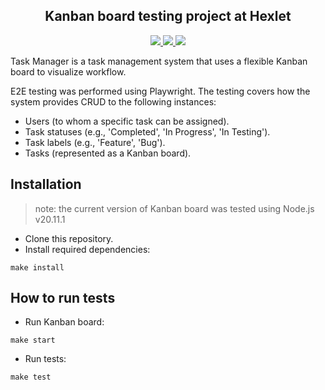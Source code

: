 <h2 align="center"> Kanban board testing project at Hexlet </h2>

<div align="center">
	<a href="https://github.com/meloshnikov/qa-auto-engineer-javascript-project-90/actions">
		<img src="https://github.com/meloshnikov/qa-auto-engineer-javascript-project-90/actions/workflows/hexlet-check.yml/badge.svg" />
	</a>
  <a href="https://github.com/meloshnikov/qa-auto-engineer-javascript-project-90/actions">
		<img src="https://github.com/meloshnikov/qa-auto-engineer-javascript-project-90/actions/workflows/playwright.yml/badge.svg" />
	</a>
  <a href="https://github.com/meloshnikov/qa-auto-engineer-javascript-project-90/actions">
		<img src="https://github.com/meloshnikov/qa-auto-engineer-javascript-project-90/actions/workflows/tests-check.yml/badge.svg" />
	</a>
</div>

Task Manager is a task management system that uses a flexible Kanban board to visualize workflow. 

E2E testing was performed using Playwright. The testing covers how the system provides CRUD to the following instances:

* Users (to whom a specific task can be assigned).
* Task statuses (e.g., 'Completed', 'In Progress', 'In Testing').
* Task labels (e.g., 'Feature', 'Bug').
* Tasks (represented as a Kanban board).

## Installation
>note: the current version of Kanban board was tested using Node.js v20.11.1
* Clone this repository.
* Install required dependencies:
```
make install
```

## How to run tests
* Run Kanban board:
```
make start
```
* Run tests:
```
make test
```
